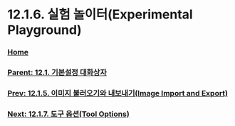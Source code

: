 # 12.1.6. 실험 놀이터(Experimental Playground)

### [Home](./00-home.md)
### [Parent: 12.1. 기본설정 대화상자](./12-01-00-preference-dialog.md)
### [Prev: 12.1.5. 이미지 불러오기와 내보내기(Image Import and Export)](./12-01-05-image-import-and-export.md)
### [Next: 12.1.7. 도구 옵션(Tool Options)](./12-01-07-tool-options.md)

